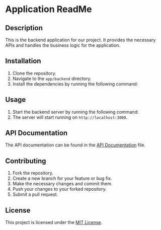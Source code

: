 # Application ReadMe

## Description
This is the backend application for our project. It provides the necessary APIs and handles the business logic for the application.

## Installation
1. Clone the repository.
2. Navigate to the `app/backend` directory.
3. Install the dependencies by running the following command:
## Usage
1. Start the backend server by running the following command:
2. The server will start running on `http://localhost:3000`.

## API Documentation
The API documentation can be found in the [API Documentation](./docs/api.md) file.

## Contributing
1. Fork the repository.
2. Create a new branch for your feature or bug fix.
3. Make the necessary changes and commit them.
4. Push your changes to your forked repository.
5. Submit a pull request.

## License
This project is licensed under the [MIT License](./LICENSE).
